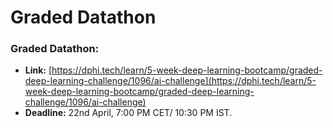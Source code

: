 # Graded Datathon

### Graded Datathon:

* **Link:** [https://dphi.tech/learn/5-week-deep-learning-bootcamp/graded-deep-learning-challenge/1096/ai-challenge](https://dphi.tech/learn/5-week-deep-learning-bootcamp/graded-deep-learning-challenge/1096/ai-challenge)
* **Deadline:** 22nd April, 7:00 PM CET/ 10:30 PM IST.

